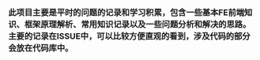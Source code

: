 ### 此项目主要是平时的问题的记录和学习积累，包含一些基本FE前端知识、框架原理解析、常用知识记录以及一些问题分析和解决的思路。主要的记录在ISSUE中，可以比较方便直观的看到，涉及代码的部分会放在代码库中。
